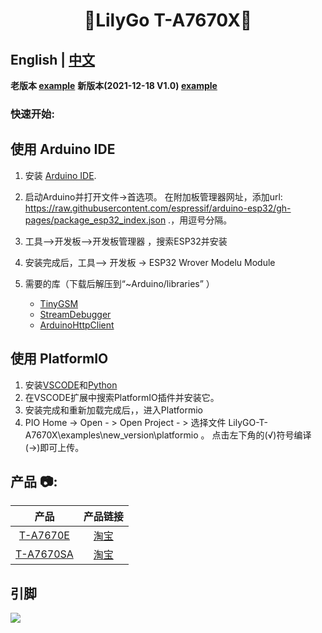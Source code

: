 <h1 align = "center">🌟LilyGo T-A7670X🌟</h1>

## **English | [中文](docs/docs_cn.md)**

**老版本 [example](examples/old_version/README.md)**
**新版本(2021-12-18 V1.0) [example](examples/new_version/)**


<h3 align = "left">快速开始:</h3>

## 使用 Arduino IDE

1. 安装 [Arduino IDE](http://www.arduino.cc/en/main/software).
2. 启动Arduino并打开文件->首选项。 在附加板管理器网址，添加url: https://raw.githubusercontent.com/espressif/arduino-esp32/gh-pages/package_esp32_index.json .，用逗号分隔。  
3. 工具—>开发板—>开发板管理器 ，搜索ESP32并安装  
4. 安装完成后，工具—> 开发板 -> ESP32 Wrover Modelu Module
6. 需要的库（下载后解压到“~Arduino/libraries”  ）

   - [TinyGSM](https://github.com/vshymanskyy/TinyGSM)
   - [StreamDebugger](https://github.com/vshymanskyy/StreamDebugger)
   - [ArduinoHttpClient](https://github.com/ricemices/ArduinoHttpClient)

## 使用 PlatformIO

1. 安装[VSCODE](https://code.visualstudio.com/)和[Python](https://www.python.org/)
2. 在VSCODE扩展中搜索PlatformIO插件并安装它。  
3. 安装完成和重新加载完成后，，进入Platformio   
4. PIO Home -> Open - > Open Project - > 选择文件 LilyGO-T-A7670X\examples\new_version\platformio 。 点击左下角的(√)符号编译(→)即可上传。  




<h2 align = "left">产品 📷:</h2>

|     产品      |                                                   产品链接                                                   |
| :-----------: | :----------------------------------------------------------------------------------------------------------: |
| [T-A7670E]()  | [淘宝](https://item.taobao.com/item.htm?spm=a1z10.3-c-s.w4002-23579470099.9.1ef5566dpjrOLt&id=650264512363)  |
| [T-A7670SA]() | [淘宝](https://item.taobao.com/item.htm?spm=a1z10.3-c-s.w4002-23579470099.12.1ef5566dpjrOLt&id=650266936510) |



## 引脚

![](image/new_version.jpg)
